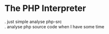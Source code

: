 The PHP Interpreter
===================

. just simple analyse php-src  
. analyse php source code when I have some time    
 
 
    